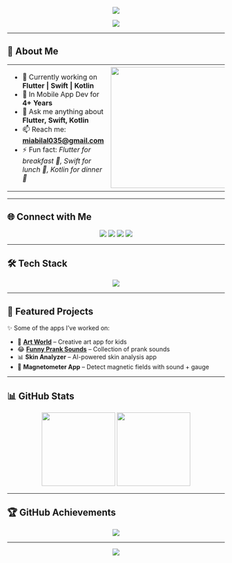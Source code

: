 <!-- Profile Header -->
<p align="center">
  <img src="https://capsule-render.vercel.app/api?type=waving&color=0:36BCF7,100:9C27B0&height=200&section=header&text=Mia%20Bilal%20👨‍💻&fontSize=50&fontColor=fff&animation=fadeIn&fontAlignY=35" />
</p>

<!-- Typing Intro -->
<p align="center">
  <img src="https://readme-typing-svg.herokuapp.com?font=Fira+Code&weight=500&size=24&pause=1000&color=36BCF7&center=true&vCenter=true&width=500&lines=Mobile+App+Developer;Flutter+%7C+Swift+%7C+Kotlin;4%2B+Years+Experience;Always+Learning+%F0%9F%92%AB" />
</p>

---

## 🚀 About Me  
<table>
<tr>
<td>

- 🔭 Currently working on **Flutter | Swift | Kotlin**  
- 🌱 In Mobile App Dev for **4+ Years**  
- 💬 Ask me anything about **Flutter, Swift, Kotlin**  
- 📫 Reach me: **miabilal035@gmail.com**  
- ⚡ Fun fact: *Flutter for breakfast 🍳, Swift for lunch 🍝, Kotlin for dinner 🍲*  

</td>
<td align="center">
  <img src="https://media.giphy.com/media/qgQUggAC3Pfv687qPC/giphy.gif" width="280"/>
</td>
</tr>
</table>

---

## 🌐 Connect with Me  
<p align="center">
  <a href="https://github.com/miabilal"><img src="https://img.shields.io/badge/GitHub-100000?style=for-the-badge&logo=github&logoColor=white"/></a>
  <a href="https://www.linkedin.com/in/mia-bilal-674688204/"><img src="https://img.shields.io/badge/LinkedIn-0077B5?style=for-the-badge&logo=linkedin&logoColor=white"/></a>
  <a href="https://www.youtube.com/channel/UCgAzpL0rerpoXggtvNYSvLA"><img src="https://img.shields.io/badge/YouTube-FF0000?style=for-the-badge&logo=youtube&logoColor=white"/></a>
  <a href="https://www.instagram.com/mia_bilal11/"><img src="https://img.shields.io/badge/Instagram-E4405F?style=for-the-badge&logo=instagram&logoColor=white"/></a>
</p>

---

## 🛠️ Tech Stack  
<p align="center">
  <img src="https://skillicons.dev/icons?i=flutter,dart,java,kotlin,swift,firebase,github,git,postman,figma,xd&perline=6" />
</p>

---

## 📱 Featured Projects  
✨ Some of the apps I’ve worked on:  

- 🎨 [**Art World**](https://play.google.com/store/apps/details?id=com.example.artworld) – Creative art app for kids  
- 😂 [**Funny Prank Sounds**](https://play.google.com/store/apps/details?id=com.example.pranksounds) – Collection of prank sounds  
- 📊 **Skin Analyzer** – AI-powered skin analysis app  
- 🧭 **Magnetometer App** – Detect magnetic fields with sound + gauge  

---

## 📊 GitHub Stats  
<p align="center">
  <img src="https://github-readme-stats.vercel.app/api?username=miabilal&show_icons=true&theme=tokyonight&hide_border=true" height="170"/>
  <img src="https://github-readme-streak-stats.herokuapp.com/?user=miabilal&theme=tokyonight&hide_border=true" height="170"/>
</p>

---

## 🏆 GitHub Achievements  
<p align="center">
  <img src="https://github-profile-trophy.vercel.app/?username=miabilal&theme=tokyonight&no-frame=true&margin-w=10&row=1&column=6" />
</p>

---

<!-- Footer -->
<p align="center">
  <img src="https://capsule-render.vercel.app/api?type=waving&color=0:9C27B0,100:36BCF7&height=120&section=footer"/>
</p>
